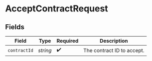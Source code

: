 # AcceptContractRequest


## Fields

| Field                      | Type                       | Required                   | Description                |
| -------------------------- | -------------------------- | -------------------------- | -------------------------- |
| `contractId`               | *string*                   | :heavy_check_mark:         | The contract ID to accept. |
